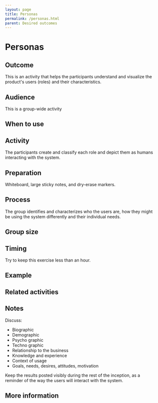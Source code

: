 ```yaml
---
layout: page
title: Personas
permalink: /personas.html
parent: Desired outcomes
---
```


# Personas

## Outcome
This is an activity that helps the participants understand and visualize the product's users (roles) and their characteristics.

## Audience
This is a group-wide activity

## When to use

## Activity
The participants create and classify each role and depict them as humans interacting with the system.

## Preparation
Whiteboard, large sticky notes, and dry-erase markers.

## Process
The group identifies and characterizes who the users are, how they might be using the system differently and their individual needs.

## Group size

## Timing

Try to keep this exercise less than an hour.

## Example

## Related activities

## Notes
Discuss:
- Biographic
- Demographic
- Psycho graphic
- Techno graphic
- Relationship to the business
- Knowledge and experience
- Context of usage
- Goals, needs, desires, attitudes, motivation

Keep the results posted visibly during the rest of the inception, as a reminder of the way the users will interact with the system.

## More information
